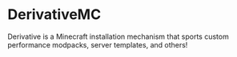 # DerivativeMC
Derivative is a Minecraft installation mechanism that sports custom performance modpacks, server templates, and others!
